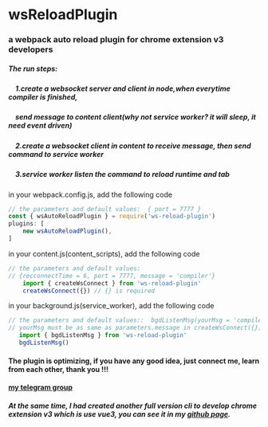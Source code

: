 <!--
 * @Date: 2023-03-08 08:19:37
 * @LastEditors: xzz
 * @LastEditTime: 2023-03-14 09:07:24
-->
# wsReloadPlugin

### a webpack auto reload plugin for chrome extension v3 developers
#####  The run steps:  
#####    &emsp;1.create a websocket server and client in node,when everytime compiler is finished, 
#####    &emsp;send message to content client(why not service worker? it will sleep, it need event driven)
#####    &emsp;2.create a websocket client in content to receive message, then send command to service worker
#####    &emsp;3.service worker listen the command to reload runtime and tab

  in your webpack.config.js, add the following code
  ````js
  // the parameters and default values:  { port = 7777 } 
  const { wsAutoReloadPlugin } = require('ws-reload-plugin')
  plugins: [
      new wsAutoReloadPlugin(),
  ]
  ````
  in your content.js(content_scripts), add the following code
  ````js
// the parameters and default values: 
// {recconnectTime = 6, port = 7777, message = 'compiler'} 
      import { createWsConnect } from 'ws-reload-plugin'
      createWsConnect({}) // {} is required
  ````
  in your background.js(service_worker), add the following code
  ````js
// the parameters and default values::  bgdListenMsg(yourMsg = 'compiler')
// yourMsg must be as same as parameters.message in createWsConnect({})
     import { bgdListenMsg } from 'ws-reload-plugin'
     bgdListenMsg()

  ````
####  The plugin is optimizing, if you have any good idea, just connect me, learn from each other, thank you !!!
####  [my telegram group](https://t.me/my7dtd)
#####  At the same time, I had created another full version cli to develop chrome extension v3 which is use vue3, you can see it in my [github page](https://github.com/xzz2021/chrome-extension-v3-auto-reload).